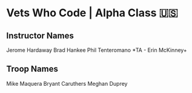 # Vets Who Code | Alpha Class 🇺🇸


## Instructor Names

Jerome Hardaway
Brad Hankee
Phil Tenteromano
*TA - Erin McKinney+

## Troop Names

Mike Maquera
Bryant Caruthers
Meghan Duprey


